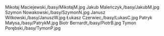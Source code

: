 Mikołaj Maciejewski,/basy/MikołajM.jpg
Jakub Maleńczyk,/basy/JakubM.jpg
Szymon Nowakowski,/basy/SzymonN.jpg
Janusz Witkowski,/basy/JanuszW.jpg
Łukasz Czerwiec,/basy/LukasC.jpg
Patryk Małysa,/basy/PatrykM.jpg
Biotr Bernardt,/basy/PiotrB.jpg
Tymon Porębski,/basy/TymonP.jpg